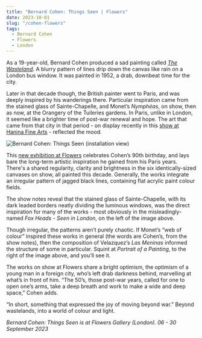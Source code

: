```yaml
---
title: "Bernard Cohen: Things Seen | Flowers"
date: 2023-10-01
slug: "/cohen-flowers"
tags:
  - Bernard Cohen
  - Flowers
  - London
---
```


As a 19-year-old, Bernard Cohen produced a sad painting called *[The Wasteland](https://artuk.org/discover/artworks/the-wasteland-42007)*. A blurry pattern of lines drip down the canvas like rain on a London bus window. It was painted in 1952, a drab, downbeat time for the city.

Later in that decade though, the British painter went to Paris, and was deeply inspired by his wanderings there. Particular inspiration came from the stained glass of Sainte-Chapelle, and Monet’s *Nymphéas*, on show, then as now, at the Orangery of the Tuileries gardens. In Paris, unlike in London, it seemed like a brighter time of post-war renewal and hope. The art that came from that city in that period - on display recently in this [show at Hanina Fine Arts](https://artangled.com/posts/pichette-hanina/) - reflected the mood.

![Bernard Cohen: Things Seen (installation view)](/cohen-flowers-1.jpeg)

This [new exhibition at Flowers](https://www.flowersgallery.com/exhibitions/567-bernard-cohen-things-seen/) celebrates Cohen’s 90th birthday, and lays bare the long-term artistic inspiration he gained from his Paris years. There's a shared regularity, clarity and brightness in the six identically-sized canvases on show, all painted this decade. Generally, the works integrate an irregular pattern of jagged black lines, containing flat acrylic paint colour fields. 

The show notes reveal that the stained glass of Sainte-Chapelle, with its dark leaded borders neatly dividing the luminous windows, was the direct inspiration for many of the works - most obviously in the misleadingly-named *Fox Heads - Seen in London*, on the left of the image above.

Though irregular, the patterns aren’t purely chaotic. If Monet’s “web of colour” inspired these works in general (the words are Cohen’s, from the show notes), then the composition of Velazquez’s *Las Meninas* informed the structure of some in particular. Squint at *Portrait of a Painting*, to the right of the image above, and you’ll see it.

The works on show at Flowers share a bright optimism, the optimism of a young man in a foreign city, who’s left drab darkness behind, marvelling at what’s in front of him. “The 50’s, those post-war years, called for one to open one’s arms, take a deep breath and work to make a wide and deep space,” Cohen adds.

“In short, something that expressed the joy of moving beyond war.” Beyond wastelands, into a world of colour and light.

*Bernard Cohen: Things Seen is at Flowers Gallery (London). 06 - 30 September 2023*

